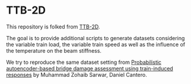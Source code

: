 # TTB-2D

This repository is folked from [TTB-2D](https://github.com/DanielCanteroNTNU/TTB-2D).

The goal is to provide additional scripts to generate datasets considering the variable train load, the variable train speed as well as the influence of the temperature on the beam stiffness.

We try to reproduce the same dataset setting from [Probabilistic autoencoder-based bridge damage assessment using train-induced responses](https://www.sciencedirect.com/science/article/pii/S0888327023009548) by Muhammad Zohaib Sarwar, Daniel Cantero.